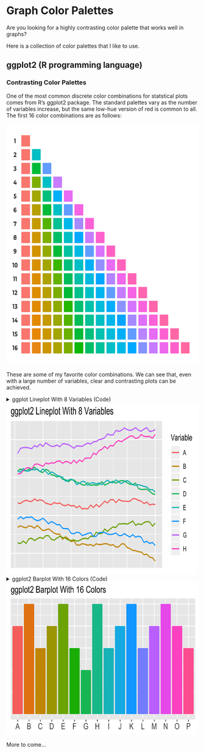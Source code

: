 Graph Color Palettes
====================

Are you looking for a highly contrasting color palette that works well
in graphs?

Here is a collection of color palettes that I like to use.

ggplot2 (R programming language)
--------------------------------

### Contrasting Color Palettes

One of the most common discrete color combinations for statstical plots
comes from R’s ggplot2 package. The standard palettes vary as the number
of variables increase, but the same low-hue version of red is common to
all. The first 16 color combinations are as follows:

<img src="GGPlot Color Palettes - R 16 Base 1.png" width=650 height=630/>

These are some of my favorite color combinations. We can see that, even
with a large number of variables, clear and contrasting plots can be
achieved.

<details>
<summary>ggplot Lineplot With 8 Variables (Code) </summary>

    time_steps <- 50
    num_vars <- 8
    line_data <- tibble(time=rep(1:time_steps, num_vars),
                        count=runif(time_steps*num_vars,1,7) + rep(runif(num_vars,1,200), each=time_steps),
                        var_n=rep(LETTERS[1:num_vars], each=time_steps))
    line_data %<>% group_by(var_n) %>%
      mutate(count = count + (time^(1.03))*runif(1,-1,1)*50/time_steps) %>%
      ungroup() %>%
      mutate(count = count + 5*sin(time/5) + time^(1.03)/10)

    a <- ggplot(line_data, aes(x=time, y=count, color=var_n)) +
      geom_line(size=0.7) +
      labs(title="ggplot2 Lineplot With 8 Variables",
           color="Variable") +
      theme(axis.title.x = element_blank(),
            axis.text.x = element_blank(),
            axis.title.y = element_blank(),
            axis.text.y = element_blank(),
            axis.ticks.x = element_blank(),
            axis.ticks.y = element_blank())
    ggsave(a, filename="ggplotLine16.png", width=5, height=3)

</details>
<img src="ggplotLine16.png" width=750 height=450/>

<details>
<summary>ggplot2 Barplot With 16 Colors (Code) </summary>

    bar_data <- tibble(item=c("A","B","C","D","E","F","G","H","I","J","K","L","M","N","O","P"), count=c(4,5,3,4,5,3,2,5,3,4,5,3,4,5,4,3))
    bar_data$item <- factor(bar_data$item,levels = c("A","B","C","D","E","F","G","H","I","J","K","L","M","N","O","P"))

    a <- ggplot(bar_data, aes(x=item, y=count, fill=item)) +
      geom_bar(stat="identity") +
      labs(title="ggplot2 Barplot With 16 Colors") +
      theme(axis.title.x = element_blank(),
            axis.text.x = element_text(size=12),
            axis.title.y = element_blank(),
            axis.text.y = element_blank(),
            legend.position = "none",
            axis.ticks.y = element_blank())
    ggsave(a, filename="ggplotStandard16.png", width=5, height=3)

</details>
<img src="ggplotStandard16.png" width=700 height=400/>

More to come…
